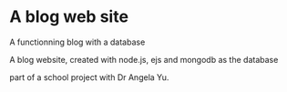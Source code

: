 # A blog web site
A functionning blog with a database

A blog website, created with node.js, ejs and mongodb as the database

part of a school project with Dr Angela Yu.
